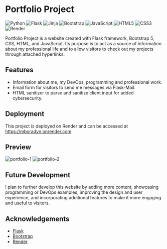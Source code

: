 # Portfolio Project
![Python](https://img.shields.io/badge/python-3670A0?style=for-the-badge&logo=python&logoColor=ffdd54)
![Flask](https://img.shields.io/badge/flask-%23000.svg?style=for-the-badge&logo=flask&logoColor=white)
![Jinja](https://img.shields.io/badge/jinja-white.svg?style=for-the-badge&logo=jinja&logoColor=black)
![Bootstrap](https://img.shields.io/badge/bootstrap-%23563D7C.svg?style=for-the-badge&logo=bootstrap&logoColor=white)
![JavaScript](https://img.shields.io/badge/javascript-%23323330.svg?style=for-the-badge&logo=javascript&logoColor=%23F7DF1E)
![HTML5](https://img.shields.io/badge/html5-%23E34F26.svg?style=for-the-badge&logo=html5&logoColor=white)
![CSS3](https://img.shields.io/badge/css3-%231572B6.svg?style=for-the-badge&logo=css3&logoColor=white)
![Render](https://img.shields.io/badge/Render-%46E3B7.svg?style=for-the-badge&logo=render&logoColor=white)

Portfolio Project is a website created with Flask framework, Bootstrap 5, CSS, HTML, and JavaScript. Its purpose is to act as a source of information about my professional life and to allow visitors to check out my projects through attached hyperlinks.

## Features
- Information about me, my DevOps, programming and professional work.
- Email form for visitors to send me messages via Flask-Mail.
- HTML sanitizer to parse and sanitize client input for added cybersecurity.

## Deployment
This project is deployed on Render and can be accessed at https://mboradyn.onrender.com.

## Preview
![portfolio-1](https://github.com/Veluthil/Portfolio-Project/assets/108438343/966e1595-3de6-41c2-a7ed-e33f6c05b464)
![portfolio-2](https://github.com/Veluthil/Portfolio-Project/assets/108438343/5e898c80-38dc-4c7a-be0b-649871530c26)



## Future Development
I plan to further develop this website by adding more content, showcasing programming or DevOps examples, improving the design and user experience, and incorporating additional features to make it more engaging and useful to visitors.

## Acknowledgements
- <a href="https://flask.palletsprojects.com/en/2.3.x/">Flask</a>
- <a href="https://getbootstrap.com/">Bootstrap</a>
- <a href="https://render.com/">Render</a>

